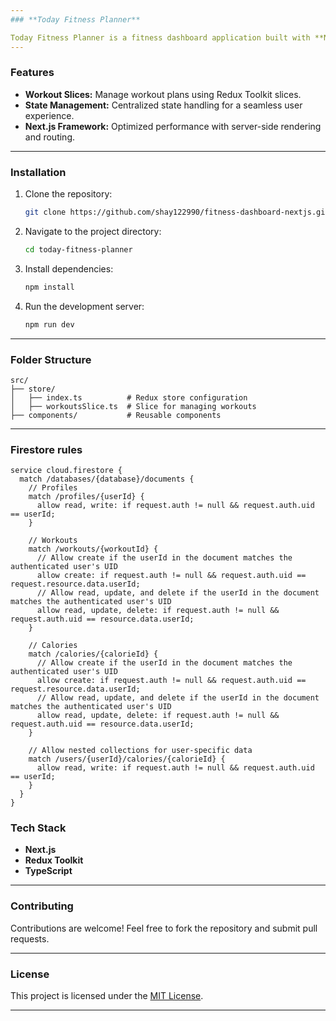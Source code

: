 ```yaml
---
### **Today Fitness Planner**

Today Fitness Planner is a fitness dashboard application built with **Next.js**. It allows users to plan and track their workouts, helping them stay organized and achieve their fitness goals.
---
```


### **Features**

- **Workout Slices:** Manage workout plans using Redux Toolkit slices.
- **State Management:** Centralized state handling for a seamless user experience.
- **Next.js Framework:** Optimized performance with server-side rendering and routing.

---

### **Installation**

1. Clone the repository:
   ```bash
   git clone https://github.com/shay122990/fitness-dashboard-nextjs.git
   ```
2. Navigate to the project directory:
   ```bash
   cd today-fitness-planner
   ```
3. Install dependencies:
   ```bash
   npm install
   ```
4. Run the development server:
   ```bash
   npm run dev
   ```

---

### **Folder Structure**

```
src/
├── store/
│   ├── index.ts          # Redux store configuration
│   ├── workoutsSlice.ts  # Slice for managing workouts
├── components/           # Reusable components
```

---

### **Firestore rules**

```
service cloud.firestore {
  match /databases/{database}/documents {
    // Profiles
    match /profiles/{userId} {
      allow read, write: if request.auth != null && request.auth.uid == userId;
    }

    // Workouts
    match /workouts/{workoutId} {
      // Allow create if the userId in the document matches the authenticated user's UID
      allow create: if request.auth != null && request.auth.uid == request.resource.data.userId;
      // Allow read, update, and delete if the userId in the document matches the authenticated user's UID
      allow read, update, delete: if request.auth != null && request.auth.uid == resource.data.userId;
    }

    // Calories
    match /calories/{calorieId} {
      // Allow create if the userId in the document matches the authenticated user's UID
      allow create: if request.auth != null && request.auth.uid == request.resource.data.userId;
      // Allow read, update, and delete if the userId in the document matches the authenticated user's UID
      allow read, update, delete: if request.auth != null && request.auth.uid == resource.data.userId;
    }

    // Allow nested collections for user-specific data
    match /users/{userId}/calories/{calorieId} {
      allow read, write: if request.auth != null && request.auth.uid == userId;
    }
  }
}
```

### **Tech Stack**

- **Next.js**
- **Redux Toolkit**
- **TypeScript**

---

### **Contributing**

Contributions are welcome! Feel free to fork the repository and submit pull requests.

---

### **License**

This project is licensed under the [MIT License](LICENSE).

---
